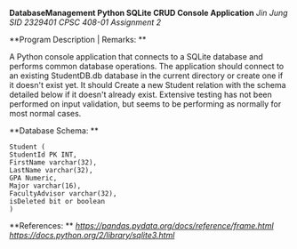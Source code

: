 **DatabaseManagement Python SQLite CRUD Console Application**
*Jin Jung* 
*SID 2329401*
*CPSC 408-01*
*Assignment 2*

**Program Description | Remarks: **
  
A Python console application that connects to a SQLite database and performs common database operations. 
The application should connect to an existing StudentDB.db database in the current directory or create one if it doesn't exist yet. It should Create a new Student relation with the schema detailed below if it doesn't already exist. Extensive testing has not been performed on input validation, but seems to be performing as normally for most normal cases.

**Database Schema: **
```
Student (
StudentId PK INT,
FirstName varchar(32),
LastName varchar(32),
GPA Numeric,
Major varchar(16),
FacultyAdvisor varchar(32),
isDeleted bit or boolean
)
```

**References: **
  *https://pandas.pydata.org/docs/reference/frame.html*
  *https://docs.python.org/2/library/sqlite3.html*
